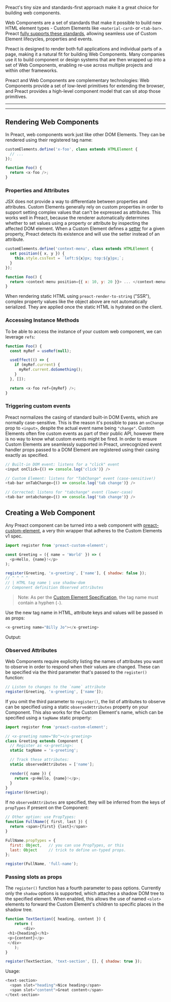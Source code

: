 Preact's tiny size and standards-first approach make it a great choice for building web components.

Web Components are a set of standards that make it possible to build new HTML element types - Custom Elements like `<material-card>` or `<tab-bar>`. Preact [fully supports these standards](https://custom-elements-everywhere.com/#preact), allowing seamless use of Custom Element lifecycles, properties and events.

Preact is designed to render both full applications and individual parts of a page, making it a natural fit for building Web Components. Many companies use it to build component or design systems that are then wrapped up into a set of Web Components, enabling re-use across multiple projects and within other frameworks.

Preact and Web Components are complementary technologies: Web Components provide a set of low-level primitives for extending the browser, and Preact provides a high-level component model that can sit atop those primitives.



---



---

## Rendering Web Components

In Preact, web components work just like other DOM Elements. They can be rendered using their registered tag name:


```javascript
customElements.define('x-foo', class extends HTMLElement {
  // ...
});

function Foo() {
  return <x-foo />;
}
```
### Properties and Attributes

JSX does not provide a way to differentiate between properties and attributes. Custom Elements generally rely on custom properties in order to support setting complex values that can't be expressed as attributes. This works well in Preact, because the renderer automatically determines whether to set values using a property or attribute by inspecting the affected DOM element. When a Custom Element defines a [setter](https://developer.mozilla.org/en-US/docs/Web/JavaScript/Reference/Functions/set) for a given property, Preact detects its existence and will use the setter instead of an attribute.


```javascript
customElements.define('context-menu', class extends HTMLElement {
  set position({ x, y }) {
    this.style.cssText = `left:${x}px; top:${y}px;`;
  }
});

function Foo() {
  return <context-menu position={{ x: 10, y: 20 }}> ... </context-menu>;
}
```
When rendering static HTML using `preact-render-to-string` ("SSR"), complex property values like the object above are not automatically serialized. They are applied once the static HTML is hydrated on the client.

### Accessing Instance Methods

To be able to access the instance of your custom web component, we can leverage `refs`:


```javascript
function Foo() {
  const myRef = useRef(null);

  useEffect(() => {
    if (myRef.current) {
      myRef.current.doSomething();
    }
  }, []);

  return <x-foo ref={myRef} />;
}
```
### Triggering custom events

Preact normalizes the casing of standard built-in DOM Events, which are normally case-sensitive. This is the reason it's possible to pass an `onChange` prop to `<input>`, despite the actual event name being `"change"`. Custom Elements often fire custom events as part of their public API, however there is no way to know what custom events might be fired. In order to ensure Custom Elements are seamlessly supported in Preact, unrecognized event handler props passed to a DOM Element are registered using their casing exactly as specified.


```javascript
// Built-in DOM event: listens for a "click" event
<input onClick={() => console.log('click')} />

// Custom Element: listens for "TabChange" event (case-sensitive!)
<tab-bar onTabChange={() => console.log('tab change')} />

// Corrected: listens for "tabchange" event (lower-case)
<tab-bar ontabchange={() => console.log('tab change')} />
```
## Creating a Web Component

Any Preact component can be turned into a web component with [preact-custom-element](https://github.com/preactjs/preact-custom-element), a very thin wrapper that adheres to the Custom Elements v1 spec.


```javascript
import register from 'preact-custom-element';

const Greeting = ({ name = 'World' }) => (
  <p>Hello, {name}!</p>
);

register(Greeting, 'x-greeting', ['name'], { shadow: false });
// ^ ^ ^ ^
// | HTML tag name | use shadow-dom
// Component definition Observed attributes
```

> Note: As per the [Custom Element Specification](https://w3c.github.io/webcomponents/spec/custom/#prod-potentialcustomelementname), the tag name must contain a hyphen (`-`).
> 
> 

Use the new tag name in HTML, attribute keys and values will be passed in as props:


```javascript
<x-greeting name="Billy Jo"></x-greeting>
```
Output:

### Observed Attributes

Web Components require explicitly listing the names of attributes you want to observe in order to respond when their values are changed. These can be specified via the third parameter that's passed to the `register()` function:


```javascript
// Listen to changes to the `name` attribute
register(Greeting, 'x-greeting', ['name']);
```
If you omit the third parameter to `register()`, the list of attributes to observe can be specified using a static `observedAttributes` property on your Component. This also works for the Custom Element's name, which can be specified using a `tagName` static property:


```javascript
import register from 'preact-custom-element';

// <x-greeting name="Bo"></x-greeting>
class Greeting extends Component {
  // Register as <x-greeting>:
  static tagName = 'x-greeting';

  // Track these attributes:
  static observedAttributes = ['name'];

  render({ name }) {
    return <p>Hello, {name}!</p>;
  }
}
register(Greeting);
```
If no `observedAttributes` are specified, they will be inferred from the keys of `propTypes` if present on the Component:


```javascript
// Other option: use PropTypes:
function FullName({ first, last }) {
  return <span>{first} {last}</span>
}

FullName.propTypes = {
  first: Object,   // you can use PropTypes, or this
  last: Object     // trick to define un-typed props.
};

register(FullName, 'full-name');
```
### Passing slots as props

The `register()` function has a fourth parameter to pass options. Currently only the `shadow` options is supported, which attaches a shadow DOM tree to the specified element. When enabled, this allows the use of named `<slot>` elements to forward the Custom Element's children to specific places in the shadow tree.


```javascript
function TextSection({ heading, content }) {
    return (
        <div>
 <h1>{heading}</h1>
 <p>{content}</p>
 </div>
    );
}

register(TextSection, 'text-section', [], { shadow: true });
```
Usage:


```javascript
<text-section>
  <span slot="heading">Nice heading</span>
  <span slot="content">Great content</span>
</text-section>
```




